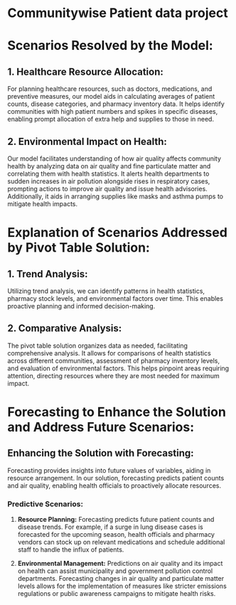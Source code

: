 # Communitywise Patient data project
 # Scenarios Resolved by the Model:

## 1. Healthcare Resource Allocation:
For planning healthcare resources, such as doctors, medications, and preventive measures, our model aids in calculating averages of patient counts, disease categories, and pharmacy inventory data. It helps identify communities with high patient numbers and spikes in specific diseases, enabling prompt allocation of extra help and supplies to those in need.

## 2. Environmental Impact on Health:
Our model facilitates understanding of how air quality affects community health by analyzing data on air quality and fine particulate matter and correlating them with health statistics. It alerts health departments to sudden increases in air pollution alongside rises in respiratory cases, prompting actions to improve air quality and issue health advisories. Additionally, it aids in arranging supplies like masks and asthma pumps to mitigate health impacts.

# Explanation of Scenarios Addressed by Pivot Table Solution:

## 1. Trend Analysis:
Utilizing trend analysis, we can identify patterns in health statistics, pharmacy stock levels, and environmental factors over time. This enables proactive planning and informed decision-making.

## 2. Comparative Analysis:
The pivot table solution organizes data as needed, facilitating comprehensive analysis. It allows for comparisons of health statistics across different communities, assessment of pharmacy inventory levels, and evaluation of environmental factors. This helps pinpoint areas requiring attention, directing resources where they are most needed for maximum impact.

# Forecasting to Enhance the Solution and Address Future Scenarios:

## Enhancing the Solution with Forecasting:
Forecasting provides insights into future values of variables, aiding in resource arrangement. In our solution, forecasting predicts patient counts and air quality, enabling health officials to proactively allocate resources.

### Predictive Scenarios:

1. **Resource Planning:**
   Forecasting predicts future patient counts and disease trends. For example, if a surge in lung disease cases is forecasted for the upcoming season, health officials and pharmacy vendors can stock up on relevant medications and schedule additional staff to handle the influx of patients.

2. **Environmental Management:**
   Predictions on air quality and its impact on health can assist municipality and government pollution control departments. Forecasting changes in air quality and particulate matter levels allows for the implementation of measures like stricter emissions regulations or public awareness campaigns to mitigate health risks.

